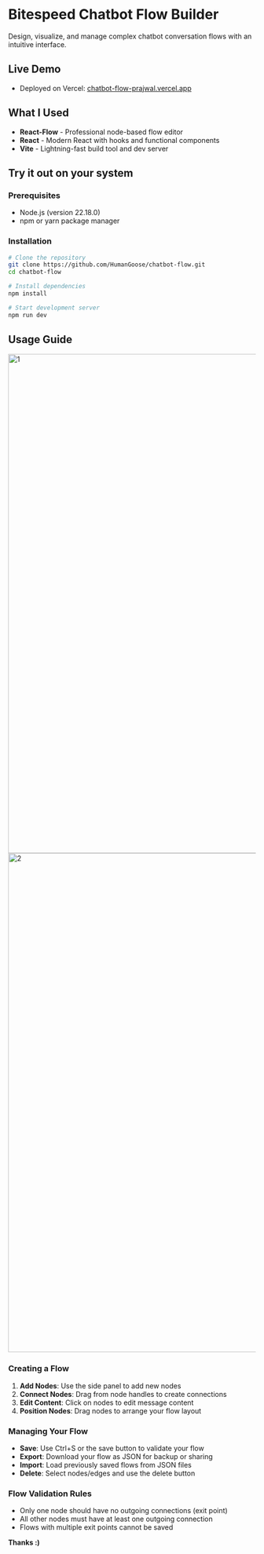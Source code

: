 # Bitespeed Chatbot Flow Builder

Design, visualize, and manage complex chatbot conversation flows with an intuitive interface.


## Live Demo
- Deployed on Vercel: [chatbot-flow-prajwal.vercel.app](https://chatbot-flow-prajwal.vercel.app/)


## What I Used
- **React-Flow** - Professional node-based flow editor
- **React** - Modern React with hooks and functional components
- **Vite** - Lightning-fast build tool and dev server

## Try it out on your system

### Prerequisites
- Node.js (version 22.18.0)
- npm or yarn package manager

### Installation
```bash
# Clone the repository
git clone https://github.com/HumanGoose/chatbot-flow.git
cd chatbot-flow

# Install dependencies
npm install

# Start development server
npm run dev
```

## Usage Guide
<img width="2048" height="1017" alt="1" src="https://github.com/user-attachments/assets/a17ceea0-e0aa-48d8-89e6-b8f7f488382f" />





<img width="2048" height="1017" alt="2" src="https://github.com/user-attachments/assets/69c12cfe-03ba-4946-ba04-922fab4364df" />


### Creating a Flow
1. **Add Nodes**: Use the side panel to add new nodes
2. **Connect Nodes**: Drag from node handles to create connections
3. **Edit Content**: Click on nodes to edit message content
4. **Position Nodes**: Drag nodes to arrange your flow layout

### Managing Your Flow
- **Save**: Use Ctrl+S or the save button to validate your flow
- **Export**: Download your flow as JSON for backup or sharing
- **Import**: Load previously saved flows from JSON files
- **Delete**: Select nodes/edges and use the delete button

### Flow Validation Rules
- Only one node should have no outgoing connections (exit point)
- All other nodes must have at least one outgoing connection
- Flows with multiple exit points cannot be saved


**Thanks :)**
